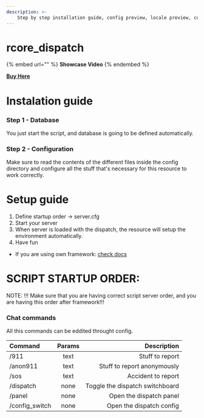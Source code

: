 ```yaml
---
description: >-
    Step by step installation guide, config preview, locale preview, common issues & solutions and most importantly code snippets to help you integrate our system with known resources.
---
```


# rcore\_dispatch

{% embed url="" %}
**Showcase Video**
{% endembed %}

[**Buy Here**](https://store.rcore.cz)

<!-- [**Forum Post**]() -->

# Instalation guide

### Step 1 - Database

You just start the script, and database is going to be defined automatically.

### Step 2 - Configuration

Make sure to read the contents of the different files inside the config directory and configure all the stuff that's necessary for this resource to work correctly.

# Setup guide

1. Define startup order -> server.cfg
2. Start your server
3. When server is loaded with the dispatch, the resource will setup the environment automatically.
4. Have fun

* If you are using own framework: [check docs](https://documentation.rcore.cz/paid-resources/rcore_dispatch/framework#custom-framework)

# SCRIPT STARTUP ORDER:

NOTE: !!! Make sure that you are having correct script server order, and you are having this order after framework!!!

### Chat commands

All this commands can be eddited throught config.

| Command      | Params | Description     |
| :---        |    :----:   |          ---: |
| /911      | text |  Stuff to report   |
| /anon911   | text        | Stuff to report anonymously   |
| /sos   | text        | Accident to report     |
| /dispatch   | none        | Toggle the dispatch switchboard     |
| /panel   | none        | Open the dispatch panel     |
| /config_switch   | none        |  Open the dispatch config  |
